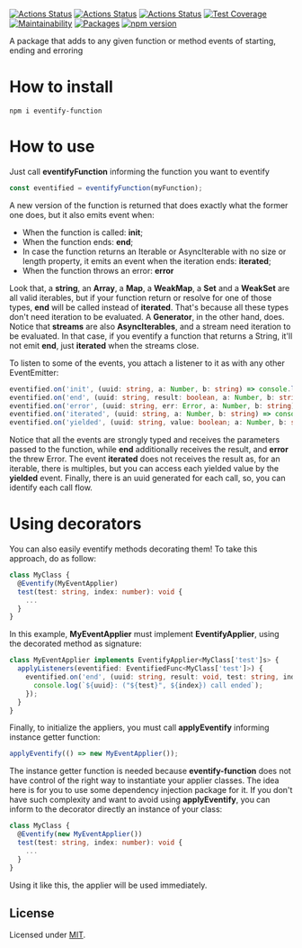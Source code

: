 [![Actions Status](https://github.com/Codibre/eventify-function/workflows/build/badge.svg)](https://github.com/Codibre/eventify-function/actions)
[![Actions Status](https://github.com/Codibre/eventify-function/workflows/test/badge.svg)](https://github.com/Codibre/eventify-function/actions)
[![Actions Status](https://github.com/Codibre/eventify-function/workflows/lint/badge.svg)](https://github.com/Codibre/eventify-function/actions)
[![Test Coverage](https://api.codeclimate.com/v1/badges/ca2701c00154ed24d401/test_coverage)](https://codeclimate.com/github/Codibre/eventify-function/test_coverage)
[![Maintainability](https://api.codeclimate.com/v1/badges/ca2701c00154ed24d401/maintainability)](https://codeclimate.com/github/Codibre/eventify-function/maintainability)
[![Packages](https://david-dm.org/Codibre/eventify-function.svg)](https://david-dm.org/Codibre/eventify-function)
[![npm version](https://badge.fury.io/js/eventify-function.svg)](https://badge.fury.io/js/eventify-function)

A package that adds to any given function or method events of starting, ending and erroring

# How to install

```
npm i eventify-function
```

# How to use

Just call **eventifyFunction** informing the function you want to eventify

```ts
const eventified = eventifyFunction(myFunction);
```

A new version of the function is returned that does exactly what the former one does, but it also emits event when:
* When the function is called: **init**;
* When the function ends: **end**;
* In case the function returns an Iterable or AsyncIterable with no size or length property, it emits an event when the iteration ends: **iterated**;
* When the function throws an error: **error**

Look that, a **string**, an **Array**, a **Map**, a **WeakMap**, a **Set** and a **WeakSet** are all valid iterables, but if your function return or resolve for one of those types, **end** will be called instead of **iterated**. That's because all these types don't need iteration to be evaluated. A **Generator**, in the other hand, does.
Notice that **streams** are also **AsyncIterables**, and a stream need iteration to be evaluated. In that case, if you eventify a function that returns a String, it'll not emit **end**, just **iterated** when the streams close.

To listen to some of the events, you attach a listener to it as with any other EventEmitter:

```ts
eventified.on('init', (uuid: string, a: Number, b: string) => console.log(`(${uuid}): myFunction was called with "${a}" and "${b}"`);
eventified.on('end', (uuid: string, result: boolean, a: Number, b: string) => console.log(`(${uuid}): myFunction returned "${result}" for the call with "${a}" and ${b}"`);
eventified.on('error', (uuid: string, err: Error, a: Number, b: string) => console.log(`(${uuid}): myFunction threw "${err.Message}" for the call with "${a}" and "${b}"`);
eventified.on('iterated', (uuid: string, a: Number, b: string) => console.log(`(${uuid}): Iteration ended for the call with "${a}" and "${b}"`);
eventified.on('yielded', (uuid: string, value: boolean; a: Number, b: string) => console.log(`(${uuid}): Iteration yielded: ${value} for the call with "${a}" and "${b}"`);
```

Notice that all the events are strongly typed and receives the parameters passed to the function, while **end** additionally receives the result, and **error** the threw Error.
The event **iterated** does not receives the result as, for an iterable, there is multiples, but you can access each yielded value by the **yielded** event.
Finally, there is an uuid generated for each call, so, you can identify each call flow.


# Using decorators

You can also easily eventify methods decorating them! To take this approach, do as follow:


```ts
class MyClass {
  @Eventify(MyEventApplier)
  test(test: string, index: number): void {
    ...
  }
}
```

In this example, **MyEventApplier** must implement **EventifyApplier<F extends Func>**, using the decorated method as signature:

```ts
class MyEventApplier implements EventifyApplier<MyClass['test']s> {
  applyListeners(eventified: EventifiedFunc<MyClass['test']>) {
    eventified.on('end', (uuid: string, result: void, test: string, index: number) => {
      console.log(`${uuid}: ("${test}", ${index}) call ended`);
    });
  }
}
```

Finally, to initialize the appliers, you must call **applyEventify** informing instance getter function:

```ts
applyEventify(() => new MyEventApplier());
```

The instance getter function is needed because **eventify-function** does not have control of the right way to instantiate your applier classes. The idea here is for you to use some dependency injection package for it.
If you don't have such complexity and want to avoid using **applyEventify**, you can inform to the decorator directly an instance of your class:

```ts
class MyClass {
  @Eventify(new MyEventApplier())
  test(test: string, index: number): void {
    ...
  }
}
```

Using it like this, the applier will be used immediately.

## License

Licensed under [MIT](https://en.wikipedia.org/wiki/MIT_License).
